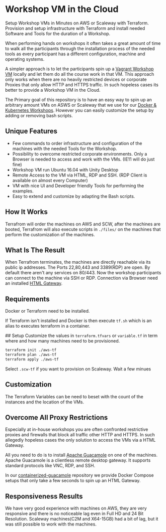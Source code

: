 # Workshop VM in the Cloud

Setup Workshop VMs in Minutes on AWS or Scaleway with Terraform.
Provision and setup infrastructure with Terraform and install needed Software and Tools for the duration of a Workshop.

When performing hands on workshops it often takes a great amount of time to walk all the participants through the installation process of the needed tools as every participant has a different configuration, machine and operating systems.

A simpler approach is to let the participants spin up a [Vagrant Workshop VM](https://github.com/8gears/workshop-vm) locally and let them do all the course work in that VM.
This approach only works when there are no heavily restricted devices or corporate Proxies that only allow HTTP and HTTPS traffic. In such hopeless cases its better to provide a Workshop VM in the Cloud.

The Primary goal of this repository is to have an easy way to spin up an arbitrary amount VMs on ASWS or Scaleway that we use for our [Docker & Kubernetes Workshops](https://8gears.com/workshops/). However you can easily customize the setup by adding or removing bash scripts.

## Unique Features

* Few commands to order infrastructure and configuration of the machines with the needed Tools for the Workshop.
* Possibility to overcome restricted corporate environments. Only a Browser is needed to access and work with the VMs. (IE11 will do just fine)
* Workshop VM run Ubuntu 16.04 with Unity Desktop
* Remote Access to the VM via HTML, RDP and SSH. (RDP Client is available on almost every Computer)
* VM with nice UI and Developer friendly Tools for performing the examples.
* Easy to extend and customize by adapting the Bash scripts.

## How It Works

Terrafrom will order the machines on AWS and SCW, after the machines are booted, Terrafrom will also execute scripts in `./files/` on the machines that perform the customization of the machines.

## What Is The Result

When Terrafrom terminates, the machines are directly reachable via its public ip addresses. The Ports 22,80,443 and 3389(RDP) are open. By default there aren't any services on 80/443. Now the workshop participants can connect to the machine via SSH or RDP. Connection via Browser need an installed [HTML Gateway](#overcome-all-proxy-restrictions).

## Requirements

Docker or Terraform need to be installed.

If Terraform isn't installed and Docker is then execute `tf.sh` which is an alias to executes terraform in a container.

## Setup
Customize the values in `terraform.tfvars` or `variable.tf` in term where and how many machines need to be provisioned.

```sh
terraform init ./aws-tf
terraform plan ./aws-tf
terraform apply ./aws-tf
```

Select `.scw-tf` if you want to provision on Scaleway.
Wait a few minues 

## Customization

The Terraform Variables can be need to beset with the count of the instances and the location of the VMs.

## Overcome All Proxy Restrictions

Especially at in-house workshops you are often confronted restrictive proxies and firewalls that block all traffic other HTTP and HTTPS. In such allegedly hopeless cases the only solution to access the VMs via a HTML Gateway.

All you need to do is to install [Apache Guacamole](https://guacamole.incubator.apache.org/) on one of the machines. Apache Guacamole is a clientless remote desktop gateway. It supports standard protocols like VNC, RDP, and SSH.

In our [containerized-guacamole](https://github.com/8gears/containerized-guacamole) repository we provide Docker Compose setups that only take a few seconds to spin up an HTML Gateway.

## Responsiveness Results

We have very good experience with machines on AWS, they are very responsive and there is no noticeable lag even in Full HD and 24 Bit Resolution. Scaleway machines(C2M and X64-15GB) had a bit of lag, but it was still possible to work with the machines.
